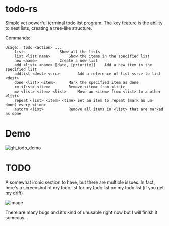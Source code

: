 # todo-rs

Simple yet powerful terminal todo list program. The key feature is the ability to nest lists, creating a tree-like structure.

Commands:
```
Usage:	todo <action> ...
	lists				Show all the lists
	list <list name>		Show the items in the specified list
	new <name>			Create a new list
	add <list> <name> [date, [priority]]	Add a new item to the specified list
	addlist <dest> <src>		Add a reference of list <src> to list <dest>
	done <list> <item>		Mark the specified item as done
	rm <list> <item>		Remove <item> from <list>
	mv <list> <item> <list>		Move an <item> from <list> to another <list>
	repeat <list> <item> <time>	Set an item to repeat (mark as un-done) every <time>
	autorm <list>			Remove all items in <list> that are marked as done
```

# Demo

![gh_todo_demo](https://user-images.githubusercontent.com/42205980/199619052-2e45f75a-dfd7-49d3-89ed-0dc8012916b1.png)

# TODO

A somewhat ironic section to have, but there are multiple issues. In fact, here's a screenshot of my todo list for my todo list on my todo list (if you get my drift)

![image](https://user-images.githubusercontent.com/42205980/199619349-6b686469-54d7-4574-8fc7-53593d2436e2.png)

There are many bugs and it's kind of unusable right now but I will finish it someday...
